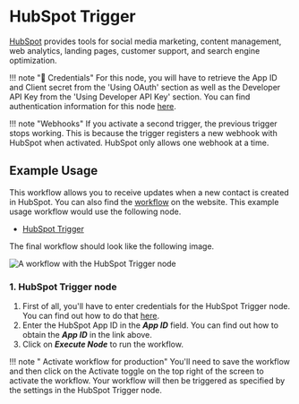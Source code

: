 # HubSpot Trigger

[HubSpot](https://www.hubspot.com/) provides tools for social media marketing, content management, web analytics, landing pages, customer support, and search engine optimization.

!!! note "🔑 Credentials"
    For this node, you will have to retrieve the App ID and Client secret from the 'Using OAuth' section as well as the Developer API Key from the 'Using Developer API Key' section. You can find authentication information for this node [here](/workflow/integrations/credentials/hubspot/).


!!! note "Webhooks"
    If you activate a second trigger, the previous trigger stops working. This is because the trigger registers a new webhook with HubSpot when activated. HubSpot only allows one webhook at a time. 


## Example Usage

This workflow allows you to receive updates when a new contact is created in HubSpot. You can also find the [workflow](https://WF².io/workflows/628) on the website. This example usage workflow would use the following node.
- [HubSpot Trigger]()

The final workflow should look like the following image.

![A workflow with the HubSpot Trigger node](/_images/integrations/trigger-nodes/hubspottrigger/workflow.png)


### 1. HubSpot Trigger node

1. First of all, you'll have to enter credentials for the HubSpot Trigger node. You can find out how to do that [here](/workflow/integrations/credentials/hubspot/).
2. Enter the HubSpot App ID in the ***App ID*** field. You can find out how to obtain the ***App ID*** in the link above.
3. Click on ***Execute Node*** to run the workflow.

!!! note " Activate workflow for production"
    You'll need to save the workflow and then click on the Activate toggle on the top right of the screen to activate the workflow. Your workflow will then be triggered as specified by the settings in the HubSpot Trigger node.





